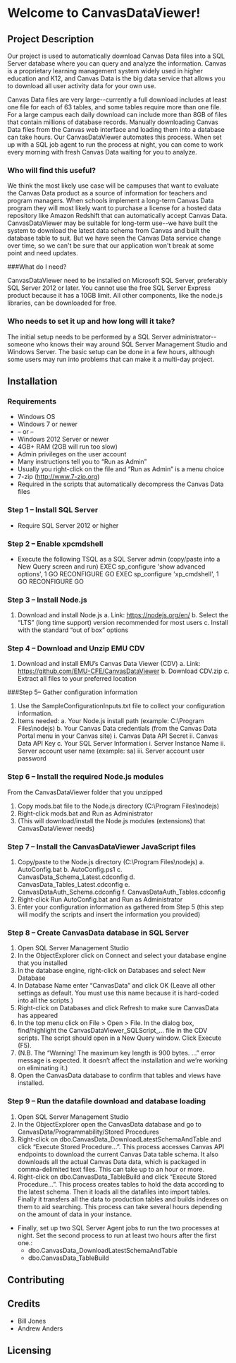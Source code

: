 # Welcome to CanvasDataViewer!

## Project Description

Our project is used to automatically download Canvas Data files into a SQL Server database where you can query and analyze the information.  Canvas is a proprietary learning management system widely used in higher education and K12, and Canvas Data is the big data service that allows you to download all user activity data for your own use.  

Canvas Data files are very large--currently a full download includes at least one file for each of 63 tables, and some tables require more than one file.  For a large campus each daily download can include more than 8GB of files that contain millions of database records.  Manually downloading Canvas Data files from the Canvas web interface and loading them into a database can take hours.  Our CanvasDataViewer automates this process.  When set up with a SQL job agent to run the process at night, you can come to work every morning with fresh Canvas Data waiting for you to analyze.

### Who will find this useful?  

We think the most likely use case will be campuses that want to evaluate the Canvas Data product as a source of information for teachers and program managers.  When schools implement a long-term Canvas Data program they will most likely want to purchase a license for a hosted data repository like Amazon Redshift that can automatically accept Canvas Data.  
CanvasDataViewer may be suitable for long-term use--we have built the system to download the latest data schema from Canvas and built the database table to suit.  But we have seen the Canvas Data service change over time, so we can't be sure that our application won't break at some point and need updates.

###What do I need?

CanvasDataViewer need to be installed on Microsoft SQL Server, preferably SQL Server 2012 or later.  You cannot use the free SQL Server Express product because it has a 10GB limit.  All other components, like the node.js libraries, can be downloaded for free.

### Who needs to set it up and how long will it take?

The initial setup needs to be performed by a SQL Server administrator--someone who knows their way around SQL Server Management Studio and Windows Server.  The basic setup can be done in a few hours, although some users may run into problems that can make it a multi-day project.

## Installation

### Requirements

*	Windows OS 
   *	Windows 7 or newer 
   *	–  or  –   
   *	Windows 2012 Server or newer
   *	4GB+ RAM (2GB will run too slow)
*	Admin privileges on the user account
   *	Many instructions tell you to “Run as Admin”
   *	Usually you right-click on the file and “Run as Admin” is a menu choice
*	7-zip (http://www.7-zip.org)
   *	Required in the scripts that automatically decompress the Canvas Data files
  
### Step 1 – Install SQL Server

*	Require SQL Server 2012 or higher

### Step 2 – Enable xpcmdshell

*	Execute the following TSQL as a SQL Server admin (copy/paste into a New Query screen and run)
EXEC sp_configure 'show advanced options', 1
GO
RECONFIGURE
GO
EXEC sp_configure 'xp_cmdshell', 1
GO
RECONFIGURE
GO

### Step 3 – Install Node.js

1.	Download and install Node.js
    a.	Link: https://nodejs.org/en/
    b.	Select the “LTS” (long time support) version recommended for most users
    c.	Install with the standard “out of box” options

### Step 4 – Download and Unzip EMU CDV

1.	Download and install EMU’s Canvas Data Viewer (CDV)
    a.	Link: https://github.com/EMU-CFE/CanvasDataViewer
    b.	Download CDV.zip
    c.	Extract all files to your preferred location
  
###Step 5– Gather configuration information

1.	Use the SampleConfigurationInputs.txt file to collect your configuration information.  
2.	Items needed:
   a.	Your Node.js install path (example: C:\Program Files\nodejs)
   b.	Your Canvas Data credentials (from the Canvas Data Portal menu in your Canvas site)
      i. Canvas Data API Secret
      ii. Canvas Data API Key
   c.	Your SQL Server Information
      i. Server Instance Name
      ii. Server account user name (example: sa)
      iii. Server account user password
    
### Step 6 – Install the required Node.js modules
From the CanvasDataViewer folder that you unzipped 

1.	Copy mods.bat file to the Node.js directory (C:\Program Files\nodejs)
2.	Right-click mods.bat and Run as Administrator
3.	(This will download/install the Node.js modules (extensions) that CanvasDataViewer needs)

### Step 7 – Install the CanvasDataViewer JavaScript files
1.	Copy/paste to the Node.js directory (C:\Program Files\nodejs) 
    a.	AutoConfig.bat
    b.	AutoConfig.ps1
    c.	CanvasData_Schema_Latest.cdconfig
    d.	CanvasData_Tables_Latest.cdconfig
    e.	CanvasDataAuth_Schema.cdconfig
    f.	CanvasDataAuth_Tables.cdconfig 
2.	Right-click Run AutoConfig.bat and Run as Administrator
3.	Enter your configuration information as gathered from Step 5 (this step will modify the scripts and insert the information you provided)

### Step 8 – Create CanvasData database in SQL Server

1.	Open SQL Server Management Studio
2.	In the ObjectExplorer click on Connect and select your database engine that you installed
3.	In the database engine, right-click on Databases and select New Database
4.	In Database Name enter “CanvasData” and click OK (Leave all other settings as default. You must use this name because it is hard-coded into all the scripts.)
5.	Right-click on Databases and click Refresh to make sure CanvasData has appeared
6.	In the top menu click on File > Open > File.  In the dialog box, find/highlight the CanvasDataViewer_SQLScript_... file in the CDV scripts. The script should open in a New Query window.  Click Execute (F5).
7.	(N.B. The “Warning! The maximum key length is 900 bytes. …” error message is expected.  It doesn’t affect the installation and we’re working on eliminating it.)
8.	Open the CanvasData database to confirm that tables and views have installed.

### Step 9 – Run the datafile download and database loading

1.	Open SQL Server Management Studio
2.	In the ObjectExplorer open the CanvasData database and go to CanvasData/Programmability/Stored Procedures
3.	Right-click on dbo.CanvasData_DownloadLatestSchemaAndTable and click “Execute Stored Procedure…”.  This process accesses Canvas API endpoints to download the current Canvas Data table schema.  It also downloads all the actual Canvas Data data, which is packaged in comma-delimited text files.  This can take up to an hour or more.
4.	Right-click on dbo.CanvasData_TableBuild and click “Execute Stored Procedure…”.  This process creates tables to hold the data according to the latest schema.  Then it loads all the datafiles into import tables.  Finally it transfers all the data to production tables and builds indexes on them to aid searching.  This process can take several hours depending on the amount of data in your instance.

*	Finally, set up two SQL Server Agent jobs to run the two processes at night.  Set the second process to run at least two hours after the first one.:
    *	dbo.CanvasData_DownloadLatestSchemaAndTable
    *	dbo.CanvasData_TableBuild

## Contributing

## Credits

* Bill Jones
* Andrew Anders

## Licensing
